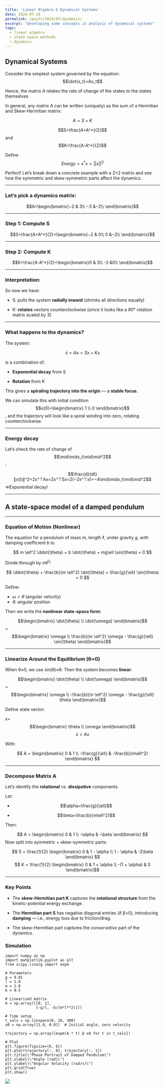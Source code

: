 ```yaml
---
title: 'Linear Algebra & Dynamical Systems'
date: 2024-07-24
permalink: /posts/2024/07/dynamics/
excerpt: "Developing some concepts in analysis of dynamical systems"
tags:
  - linear algebra
  - state-space methods
  - dynamics
---
```


## Dynamical Systems

Consider the simplest system governed by the equation:
$$\dot{x_t}=Ax_t$$

Hence, the matrix $A$ relates the rate of change of the states to the states themselves

In general, any matrix $A$ can be written (uniquely) as the sum of a Hermitian and Skew-Hermitian matrix:

$$A=S+K$$

$$S=\frac{A+A^*}{2}$$ and $$K=\frac{A-A^*}{2}$$

Define $$Energy=x^*x=||x||^2$$



Perfect! Let’s break down a concrete example with a  2×2  matrix and see how the symmetric and skew-symmetric parts affect the dynamics.

----------

### Let’s pick a dynamics matrix:

$$A=\begin{bmatrix}−2 & 3\\ −3 &−2\\ \end{bmatrix}$$

----------

### Step 1: Compute  S

$$S=\frac{A+A^*}{2}=\begin{bmatrix}−2 & 0\\ 0 &−2\\ \end{bmatrix}$$

----------

### Step 2: Compute  K

$$K=\frac{A-A^*}{2}=\begin{bmatrix}0 & 3\\ -3 &0\\ \end{bmatrix}$$

----------

### Interpretation:

So now we have:

-   S: pulls the system  **radially inward**  (shrinks all directions equally)
    
-   K:  **rotates**  vectors counterclockwise (since it looks like a 90° rotation matrix scaled by 3)
    

----------

### What happens to the dynamics?

The system:

$$\dot{x}=Ax=Sx+Kx$$

is a combination of:

-   **Exponential decay**  from  S
    
-   **Rotation**  from  K
    

This gives a  **spiraling trajectory into the origin**  — a  **stable focus**.

We can simulate this with initial condition $$x(0)=\begin{bmatrix} 1 \\ 0 \end{bmatrix}$$, and the trajectory will look like a spiral winding into zero, rotating counterclockwise.

----------

### Energy decay

Let’s check the rate of change of  $$\mid\midx_t\mid\mid^2$$:

$$\frac{d}{dt}∥x(t)∥^2=2x^⊤Ax=2x^⊤Sx=2(−2x^⊤x)=−4\mid\midx_t\mid\mid^2$$⇒Exponential decay!




----------

##  A state-space model of a  **damped pendulum**

----------

### Equation of Motion (Nonlinear)

The equation for a pendulum of mass  m, length  $\ell$, under gravity  $g$, with damping coefficient  $b$  is:

$$
m \ell^2 \ddot{\theta} + b \dot{\theta} + mg\ell \sin(\theta) = 0
$$

Divide through by  $m \ell^2$:

$$
\ddot{\theta} + \frac{b}{m \ell^2} \dot{\theta} + \frac{g}{\ell} \sin(\theta) = 0
$$

Define:
-   $\omega=\dot{\theta}$  (angular velocity)
-   $\theta$:  angular position
    

Then we write the  **nonlinear state-space form**:

$$\begin{bmatrix}
\dot{\theta} \\
\dot{\omega}
\end{bmatrix}$$=
$$\begin{bmatrix}
\omega \\
\frac{b}{m \ell^2} \omega - \frac{g}{\ell} \sin(\theta)
\end{bmatrix}$$

----------

### Linearize Around the Equilibrium (θ=0)

When  θ≈0, we use  sin⁡(θ)≈θ. Then the system becomes  **linear**:

$$\begin{bmatrix}
\dot{\theta} \\
\dot{\omega}
\end{bmatrix}$$
=$$\begin{bmatrix}
\omega \\
-\frac{b}{m \ell^2} \omega - \frac{g}{\ell} \theta
\end{bmatrix}$$

Define state vector:

x=$$\begin{bmatrix} \theta \\ \omega \end{bmatrix}$$
$$\dot{x}=Ax$$

With:

$$ A = \begin{bmatrix} 0 & 1 \\ -\frac{g}{\ell} & -\frac{b}{m\ell^2} \end{bmatrix} $$

----------

### Decompose Matrix  A

Let’s identify the  **rotational**  vs.  **dissipative**  components.

Let:

-   $$\alpha=\frac{g}{\ell}$$
    
-   $$\beta=\frac{b}{m\ell^2}$$
    

Then:

$$ A = \begin{bmatrix} 0 & 1 \\ -\alpha & -\beta \end{bmatrix} $$
Now split into symmetric + skew-symmetric parts:

$$ S = \frac{1}{2} \begin{bmatrix} 0 & 1 - \alpha \\ 1 - \alpha & -2\beta \end{bmatrix} $$ $$ K = \frac{1}{2} \begin{bmatrix} 0 & 1 + \alpha \\ -(1 + \alpha) & 0 \end{bmatrix}$$

----------

###  Key Points

-   The  **skew-Hermitian part  K**  captures the  **rotational structure**  from the kinetic-potential energy exchange.
    
-   The  **Hermitian part  S**  has negative diagonal entries (if  β>0), introducing  **damping**  — i.e., energy loss due to friction/drag.
    
- The skew-Hermitian part captures the *conservative* part of the dynamics. 
    
### Simulation

```
import numpy as np
import matplotlib.pyplot as plt
from scipy.linalg import expm

# Parameters
g = 9.81
l = 1.0
m = 1.0
b = 0.5

# Linearized matrix
A = np.array([[0, 1],
              [-g/l, -b/(m*l**2)]])

# Time setup
t_vals = np.linspace(0, 10, 300)
x0 = np.array([1.0, 0.0])  # Initial angle, zero velocity

trajectory = np.array([expm(A * t) @ x0 for t in t_vals])

# Plot
plt.figure(figsize=(6, 6))
plt.plot(trajectory[:, 0], trajectory[:, 1])
plt.title(\"Phase Portrait of Damped Pendulum\")
plt.xlabel(\"Angle (rad)\")
plt.ylabel(\"Angular Velocity (rad/s)\")
plt.grid(True)
plt.show()
```

![](/files/artifacts/dynamics/damped_pendulum.gif)
